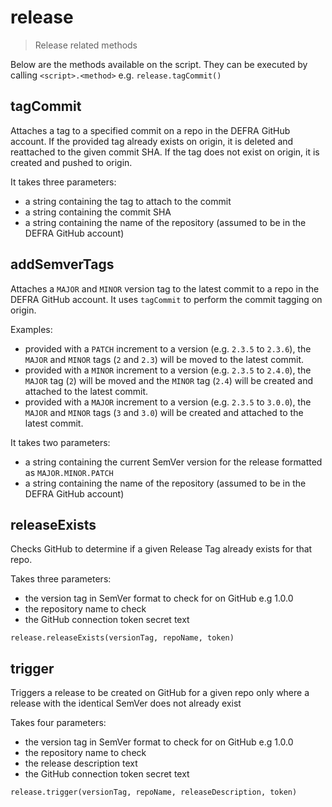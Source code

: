 # release

> Release related methods

Below are the methods available on the script. They can be executed by calling
`<script>.<method>` e.g. `release.tagCommit()`

## tagCommit

Attaches a tag to a specified commit on a repo in the DEFRA GitHub account. If
the provided tag already exists on origin, it is deleted and reattached to the
given commit SHA. If the tag does not exist on origin, it is created and pushed
to origin.

It takes three parameters:
* a string containing the tag to attach to the commit
* a string containing the commit SHA
* a string containing the name of the repository (assumed to be in the DEFRA
  GitHub account)

## addSemverTags

Attaches a `MAJOR` and `MINOR` version tag to the latest commit to a repo in
the DEFRA GitHub account. It uses `tagCommit` to perform the commit tagging on
origin.

Examples:
* provided with a `PATCH` increment to a version (e.g. `2.3.5` to `2.3.6`), the
  `MAJOR` and `MINOR` tags (`2` and `2.3`) will be moved to the latest commit.
* provided with a `MINOR` increment to a version (e.g. `2.3.5` to `2.4.0`), the
  `MAJOR` tag (`2`) will be moved and the `MINOR` tag (`2.4`) will be created
  and attached to the latest commit.
* provided with a `MAJOR` increment to a version (e.g. `2.3.5` to `3.0.0`), the
  `MAJOR` and `MINOR` tags (`3` and `3.0`) will be created and attached to the
  latest commit.

It takes two parameters:
* a string containing the current SemVer version for the release formatted as
  `MAJOR.MINOR.PATCH`
* a string containing the name of the repository (assumed to be in the DEFRA
  GitHub account)

## releaseExists

Checks GitHub to determine if a given Release Tag already exists for that repo.

Takes three parameters:
- the version tag in SemVer format to check for on GitHub e.g 1.0.0
- the repository name to check
- the GitHub connection token secret text

```
release.releaseExists(versionTag, repoName, token)
```

## trigger

Triggers a release to be created on GitHub for a given repo only where a
release with the identical SemVer does not already exist

Takes four parameters:
- the version tag in SemVer format to check for on GitHub e.g 1.0.0
- the repository name to check
- the release description text
- the GitHub connection token secret text

```
release.trigger(versionTag, repoName, releaseDescription, token)
```
